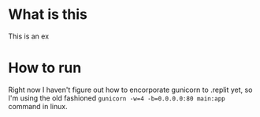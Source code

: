 # What is this
This is an ex

# How to run
Right now I haven't figure out how to encorporate gunicorn to .replit yet, so I'm using the old fashioned `gunicorn -w=4 -b=0.0.0.0:80 main:app` command in linux.